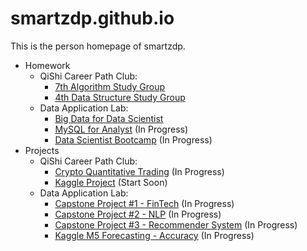 # smartzdp.github.io

This is the person homepage of smartzdp.

* Homework
  * QiShi Career Path Club:
    * <a href="https://smartzdp.github.io/qishicpc/al007/">7th Algorithm Study Group</a>
    * <a href="https://smartzdp.github.io/qishicpc/ds004/">4th Data Structure Study Group</a>
  * Data Application Lab:
    * <a href="https://smartzdp.github.io/dataapplab/bigdata/">Big Data for Data Scientist</a>
    * <a href="https://github.com/smartzdp/Data-Application-Lab/tree/master/Data%20Scientist%20Bootcamp/MySQL%20for%20Analyst">MySQL for Analyst</a> (In Progress)
    * <a href="https://github.com/smartzdp/Data-Application-Lab/tree/master/Data%20Scientist%20Bootcamp/DS%202003%20Course">Data Scientist Bootcamp</a> (In Progress)
* Projects
  * QiShi Career Path Club:
    * <a href="https://github.com/smartzdp/QiShi-Career-Path-Club/tree/master/3rd%20Crypto%20Project%20Research%20Group">Crypto Quantitative Trading</a> (In Progress)
    * <a href="https://github.com/smartzdp/QiShi-Career-Path-Club/tree/master/4th%20Kaggle%20Project%20Training%20Group">Kaggle Project</a> (Start Soon)
  * Data Application Lab:
    * <a href="https://github.com/smartzdp/Data-Application-Lab/tree/master/Data%20Scientist%20Bootcamp/DS%202003%20Project">Capstone Project #1 - FinTech</a> (In Progress)
    * <a href="https://github.com/smartzdp/Data-Application-Lab/tree/master/Data%20Scientist%20Bootcamp/DS%202003%20Project">Capstone Project #2 - NLP</a> (In Progress)
    * <a href="https://github.com/smartzdp/Data-Application-Lab/tree/master/Data%20Scientist%20Bootcamp/DS%202003%20Project">Capstone Project #3 - Recommender System</a> (In Progress)
    * <a href="https://github.com/smartzdp/Data-Application-Lab/tree/master/Data%20Scientist%20Bootcamp/Kaggle%202020.4%20-%20M5">Kaggle M5 Forecasting - Accuracy</a> (In Progress)
